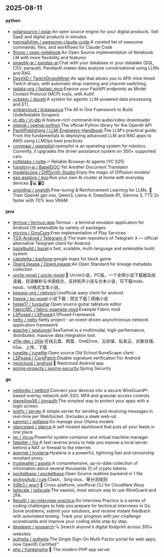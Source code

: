 ## 2025-08-11

#### python
* [polarsource / polar](https://github.com/polarsource/polar):An open source engine for your digital products. Sell SaaS and digital products in minutes.
* [hesreallyhim / awesome-claude-code](https://github.com/hesreallyhim/awesome-claude-code):A curated list of awesome commands, files, and workflows for Claude Code
* [lfnovo / open-notebook](https://github.com/lfnovo/open-notebook):An Open Source implementation of Notebook LM with more flexibility and features
* [sinaptik-ai / pandas-ai](https://github.com/sinaptik-ai/pandas-ai):Chat with your database or your datalake (SQL, CSV, parquet). PandasAI makes data analysis conversational using LLMs and RAG.
* [DevilXD / TwitchDropsMiner](https://github.com/DevilXD/TwitchDropsMiner):An app that allows you to AFK mine timed Twitch drops, with automatic drop claiming and channel switching.
* [tadata-org / fastapi_mcp](https://github.com/tadata-org/fastapi_mcp):Expose your FastAPI endpoints as Model Context Protocol (MCP) tools, with Auth!
* [ucbepic / docetl](https://github.com/ucbepic/docetl):A system for agentic LLM-powered data processing and ETL
* [omkarcloud / botasaurus](https://github.com/omkarcloud/botasaurus):The All in One Framework to Build Undefeatable Scrapers
* [yt-dlp / yt-dlp](https://github.com/yt-dlp/yt-dlp):A feature-rich command-line audio/video downloader
* [openai / openai-python](https://github.com/openai/openai-python):The official Python library for the OpenAI API
* [PacktPublishing / LLM-Engineers-Handbook](https://github.com/PacktPublishing/LLM-Engineers-Handbook):The LLM's practical guide: From the fundamentals to deploying advanced LLM and RAG apps to AWS using LLMOps best practices
* [commaai / openpilot](https://github.com/commaai/openpilot):openpilot is an operating system for robotics. Currently, it upgrades the driver assistance system on 300+ supported cars.
* [nottelabs / notte](https://github.com/nottelabs/notte):🔥 Reliable Browser AI agents (YC S25)
* [funstory-ai / BabelDOC](https://github.com/funstory-ai/BabelDOC):Yet Another Document Translator
* [modelscope / DiffSynth-Studio](https://github.com/modelscope/DiffSynth-Studio):Enjoy the magic of Diffusion models!
* [exo-explore / exo](https://github.com/exo-explore/exo):Run your own AI cluster at home with everyday devices 📱💻 🖥️⌚
* [unslothai / unsloth](https://github.com/unslothai/unsloth):Fine-tuning & Reinforcement Learning for LLMs. 🦥 Train OpenAI gpt-oss, Qwen3, Llama 4, DeepSeek-R1, Gemma 3, TTS 2x faster with 70% less VRAM.

#### java
* [termux / termux-app](https://github.com/termux/termux-app):Termux - a terminal emulator application for Android OS extendible by variety of packages.
* [microg / GmsCore](https://github.com/microg/GmsCore):Free implementation of Play Services
* [TGX-Android / Telegram-X](https://github.com/TGX-Android/Telegram-X):The main repository of Telegram X — official alternative Telegram client for Android.
* [bazelbuild / bazel](https://github.com/bazelbuild/bazel):a fast, scalable, multi-language and extensible build system
* [cabaletta / baritone](https://github.com/cabaletta/baritone):google maps for block game
* [OpenLineage / OpenLineage](https://github.com/OpenLineage/OpenLineage):An Open Standard for lineage metadata collection
* [uncle-novel / uncle-novel](https://github.com/uncle-novel/uncle-novel):📖 Uncle小说，PC版，一个全网小说下载器及阅读器，目录解析与书源结合，支持有声小说与文本小说，可下载mobi、epub、txt格式文本小说。
* [bepass-org / oblivion](https://github.com/bepass-org/oblivion):Unofficial warp client for android
* [freeok / so-novel](https://github.com/freeok/so-novel):小说下载｜网文下载 | 网络小说
* [helge17 / tuxguitar](https://github.com/helge17/tuxguitar):Open source guitar tablature editor
* [FabricMC / fabric-example-mod](https://github.com/FabricMC/fabric-example-mod):Example Fabric mod
* [LSPosed / LSPosed](https://github.com/LSPosed/LSPosed):LSPosed Framework
* [netty / netty](https://github.com/netty/netty):Netty project - an event-driven asynchronous network application framework
* [apache / seatunnel](https://github.com/apache/seatunnel):SeaTunnel is a multimodal, high-performance, distributed, massive data integration tool.
* [zfile-dev / zfile](https://github.com/zfile-dev/zfile):在线云盘、网盘、OneDrive、云存储、私有云、对象存储、h5ai、上传、下载
* [runelite / runelite](https://github.com/runelite/runelite):Open source Old School RuneScape client
* [LSPosed / CorePatch](https://github.com/LSPosed/CorePatch):Disable signature verification For Android
* [nextcloud / android](https://github.com/nextcloud/android):📱 Nextcloud Android app
* [spring-projects / spring-security](https://github.com/spring-projects/spring-security):Spring Security

#### go
* [netbirdio / netbird](https://github.com/netbirdio/netbird):Connect your devices into a secure WireGuard®-based overlay network with SSO, MFA and granular access controls.
* [steveiliop56 / tinyauth](https://github.com/steveiliop56/tinyauth):The simplest way to protect your apps with a login screen.
* [gotify / server](https://github.com/gotify/server):A simple server for sending and receiving messages in real-time per WebSocket. (Includes a sleek web-ui)
* [sammcj / gollama](https://github.com/sammcj/gollama):Go manage your Ollama models
* [glanceapp / glance](https://github.com/glanceapp/glance):A self-hosted dashboard that puts all your feeds in one place
* [lxc / incus](https://github.com/lxc/incus):Powerful system container and virtual machine manager
* [fatedier / frp](https://github.com/fatedier/frp):A fast reverse proxy to help you expose a local server behind a NAT or firewall to the internet.
* [apernet / hysteria](https://github.com/apernet/hysteria):Hysteria is a powerful, lightning fast and censorship resistant proxy.
* [trustwallet / assets](https://github.com/trustwallet/assets):A comprehensive, up-to-date collection of information about several thousands (!) of crypto tokens.
* [pocketbase / pocketbase](https://github.com/pocketbase/pocketbase):Open Source realtime backend in 1 file
* [qichiyuhub / rule](https://github.com/qichiyuhub/rule):Clash、Sing-box、等分流规则
* [ViRb3 / wgcf](https://github.com/ViRb3/wgcf):🚤 Cross-platform, unofficial CLI for Cloudflare Warp
* [tailscale / tailscale](https://github.com/tailscale/tailscale):The easiest, most secure way to use WireGuard and 2FA.
* [RezaSi / go-interview-practice](https://github.com/RezaSi/go-interview-practice):Go Interview Practice is a series of coding challenges to help you prepare for technical interviews in Go. Solve problems, submit your solutions, and receive instant feedback with automated testing. Track your progress with per-challenge scoreboards and improve your coding skills step by step.
* [ibnaleem / gosearch](https://github.com/ibnaleem/gosearch):🔍 Search anyone's digital footprint across 300+ websites
* [authelia / authelia](https://github.com/authelia/authelia):The Single Sign-On Multi-Factor portal for web apps, now OpenID Certified™
* [php / frankenphp](https://github.com/php/frankenphp):🧟 The modern PHP app server

